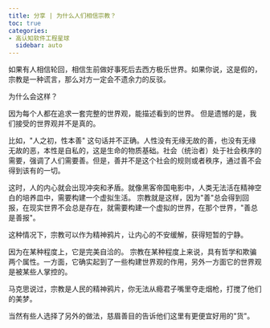 ```yaml
---
title: 分享 | 为什么人们相信宗教？
toc: true
categories:
- 高认知软件工程星球
  sidebar: auto
---
```


如果有人相信轮回，相信生前做好事死后去西方极乐世界。如果你说，这是假的，宗教是一种谎言，那么对方一定会不遗余力的反驳。

为什么会这样？

因为每个人都在追求一套完整的世界观，能描述看到的世界。 但是遗憾的是，我们接受的世界观并不是真的。

比如，"人之初，性本善" 这句话并不正确。人性没有无缘无故的善，也没有无缘无故的恶，本性是自私的，这是生命的物质基础。社会（统治者）处于社会秩序的需要，强调了人们需要善。但是，善并不是这个社会的规则或者秩序，通过善不会得到该有的一切。

这时，人的内心就会出现冲突和矛盾。就像黑客帝国电影中，人类无法活在精神空白的培养皿中，需要构建一个虚拟生活。 宗教就是这样，因为"善"总会得到回报，在现实世界不会总是存在，就需要构建一个虚拟的世界，在那个世界，"善总是善报"。

这种情况下，宗教可以作为精神鸦片，让内心的不安缓解，获得短暂的宁静。

因为在某种程度上，它是完美自洽的。 宗教在某种程度上来说，具有哲学和欺骗两个属性。一方面，它确实起到了一些构建世界观的作用，另外一方面它的世界观是被某些人掌控的。

马克思说过，宗教是人民的精神鸦片，你无法从瘾君子嘴里夺走烟枪，打搅了他们的美梦。

当然有些人选择了另外的做法，慈眉善目的告诉他们这里有更便宜好用的"货"。
